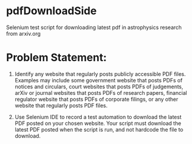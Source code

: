 # pdfDownloadSide
Selenium test script for downloading latest pdf in astrophysics research from arxiv.org
# Problem Statement:
1. Identify any website that regularly posts publicly accessible PDF files. Examples may include some government website that posts PDFs of notices and circulars, court websites that posts PDFs of judgements, arXiv or journal websites that posts PDFs of research papers, financial regulator website that posts PDFs of corporate filings, or any other website that regularly posts PDF files.

2. Use Selenium IDE to record a test automation to download the latest PDF posted on your chosen website. Your script must download the latest PDF posted when the script is run, and not hardcode the file to download. 
